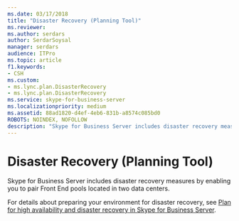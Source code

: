 ```yaml
---
ms.date: 03/17/2018
title: "Disaster Recovery (Planning Tool)"
ms.reviewer: 
ms.author: serdars
author: SerdarSoysal
manager: serdars
audience: ITPro
ms.topic: article
f1.keywords:
- CSH
ms.custom:
- ms.lync.plan.DisasterRecovery
- ms.lync.plan.DisasterRecovery
ms.service: skype-for-business-server
ms.localizationpriority: medium
ms.assetid: 88ad1820-d4ef-4eb6-831b-a8574c085bd0
ROBOTS: NOINDEX, NOFOLLOW
description: "Skype for Business Server includes disaster recovery measures by enabling you to pair Front End pools located in two data centers."
---
```


# Disaster Recovery (Planning Tool)
 
Skype for Business Server includes disaster recovery measures by enabling you to pair Front End pools located in two data centers.
  
For details about preparing your environment for disaster recovery, see [Plan for high availability and disaster recovery in Skype for Business Server](../../../plan-your-deployment/high-availability-and-disaster-recovery/high-availability-and-disaster-recovery.md).
  



